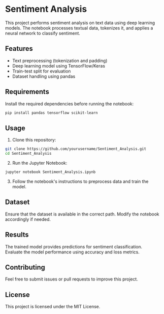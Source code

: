 # Sentiment Analysis

This project performs sentiment analysis on text data using deep learning models. The notebook processes textual data, tokenizes it, and applies a neural network to classify sentiment.

## Features
- Text preprocessing (tokenization and padding)
- Deep learning model using TensorFlow/Keras
- Train-test split for evaluation
- Dataset handling using pandas

## Requirements
Install the required dependencies before running the notebook:
```bash
pip install pandas tensorflow scikit-learn
```

## Usage
1. Clone this repository:
```bash
git clone https://github.com/yourusername/Sentiment_Analysis.git
cd Sentiment_Analysis
```
2. Run the Jupyter Notebook:
```bash
jupyter notebook Sentiment_Analysis.ipynb
```
3. Follow the notebook's instructions to preprocess data and train the model.

## Dataset
Ensure that the dataset is available in the correct path. Modify the notebook accordingly if needed.

## Results
The trained model provides predictions for sentiment classification. Evaluate the model performance using accuracy and loss metrics.

## Contributing
Feel free to submit issues or pull requests to improve this project.

## License
This project is licensed under the MIT License.

